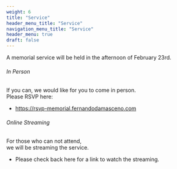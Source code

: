 ```yaml
---
weight: 6
title: "Service"
header_menu_title: "Service"
navigation_menu_title: "Service"
header_menu: true
draft: false
---
```


A memorial service will be held in the afternoon of February 23rd.  

###### In Person
If you can, we would like for you to come in person.  
Please RSVP here:   
- https://rsvp-memorial.fernandodamasceno.com

###### Online Streaming
For those who can not attend,  
we will be streaming the service.  
- Please check back here for a link to watch the streaming.